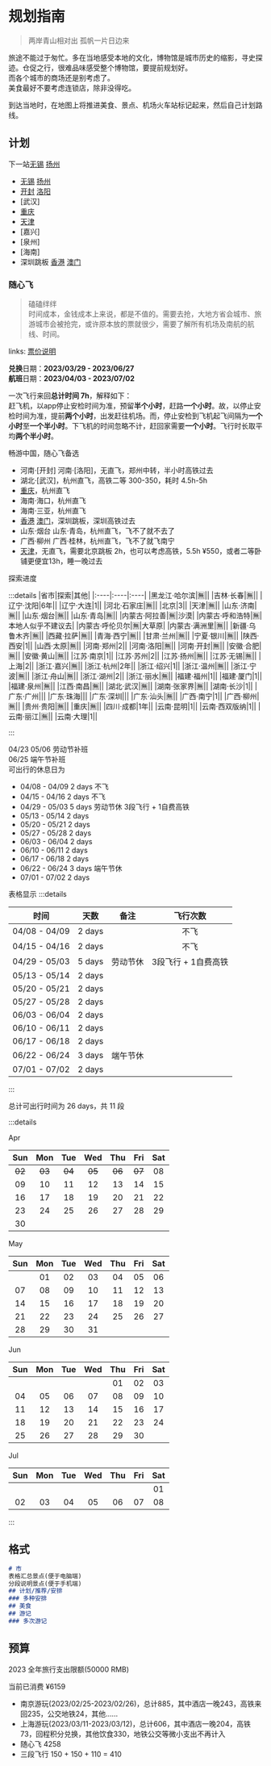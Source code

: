 # 规划指南

> 两岸青山相对出 孤帆一片日边来

旅途不能过于匆忙。多在当地感受本地的文化，博物馆是城市历史的缩影，寻史探迹。仓促之行，很难品味感受整个博物馆，要提前规划好。  
而各个城市的商场还是别考虑了。  
美食最好不要考虑连锁店，除非没得吃。

到达当地时，在地图上将推进美食、景点、机场火车站标记起来，然后自己计划路线。

## 计划

下一站[无锡](./china/jiangsu/wuxi) [扬州](./china/jiangsu/yangzhou)

- [无锡](./china/jiangsu/wuxi) [扬州](./china/jiangsu/yangzhou)
- [开封](./china/henan/kaifeng) [洛阳](./china/henan/luoyang)
- [武汉]
- [重庆](./china/chongqing)
- [天津](./china/tianjin)
- [嘉兴]
- [泉州]
- [海南]
- 深圳跳板 [香港](./china/hongkong) [澳门](./china/macao)

### 随心飞

>磕磕绊绊  
> 时间成本，金钱成本上来说，都是不值的。需要去抢，大地方省会城市、旅游城市会被抢完，或许原本放的票就很少，需要了解所有机场及南航的航线、时间。

links: [票价说明](https://augusmeow.github.io/notes/record/airfare-price)

**兑换**日期：**2023/03/29 - 2023/06/27**  
**航班**日期：**2023/04/03 - 2023/07/02**

一次飞行来回**总计时间 7h**，解释如下：  
赶飞机，以app停止安检时间为准，预留**半个小时**，赶路**一个小时**。故，以停止安检时间为准，提前**两个小时**，出发赶往机场。而，停止安检到飞机起飞间隔为**一个小时**至**一个半小时**。下飞机的时间忽略不计，赶回家需要**一个小时**。飞行时长取平均**两个半小时**。

畅游中国，随心飞备选

- 河南·[开封] 河南·[洛阳]，无直飞，郑州中转，半小时高铁过去
- 湖北·[武汉]，杭州直飞，高铁二等 300-350，耗时 4.5h-5h
- [重庆](./china/chongqing)，杭州直飞
- 海南·海口，杭州直飞
- 海南·三亚，杭州直飞
- [香港](./china/hongkong) [澳门](./china/macao)，深圳跳板，深圳高铁过去
- 山东·烟台 山东·青岛，杭州直飞，飞不了就不去了
- 广西·柳州 广西·桂林，杭州直飞，飞不了就飞南宁
- [天津](./china/tianjin)，无直飞，需要北京跳板 2h，也可以考虑高铁，5.5h ¥550，或者二等卧铺更便宜13h，睡一晚过去

探索进度

:::details
|省市|探索|其他|
|:----|:----|:----|
|黑龙江·哈尔滨|🈚️||
|吉林·长春|🈚️||
|辽宁·沈阳|6年||
|辽宁·大连|1||
|河北·石家庄|🈚️||
|北京|3||
|天津|🈚️||
|山东·济南|🈚️||
|山东·烟台|🈚️||
|山东·青岛|🈚️||
|内蒙古·阿拉善|🈚️|沙漠|
|内蒙古·呼和浩特|🈚️|本地人似乎不建议去|
|内蒙古·呼伦贝尔|🈚️|大草原|
|内蒙古·满洲里|🈚️||
|新疆·乌鲁木齐|🈚️||
|西藏·拉萨|🈚️||
|青海·西宁|🈚️||
|甘肃·兰州|🈚️||
|宁夏·银川|🈚️||
|陕西·西安|1||
|山西·太原|🈚️||
|河南·郑州|2||
|河南·洛阳|🈚️||
|河南·开封|🈚️||
|安徽·合肥|🈚️||
|安徽·黄山|🈚️||
|江苏·南京|1||
|江苏·苏州|2||
|江苏·扬州|🈚️||
|江苏·无锡|🈚️||
|上海|2||
|浙江·嘉兴|🈚️||
|浙江·杭州|2年||
|浙江·绍兴|1||
|浙江·温州|🈚️||
|浙江·宁波|🈚️||
|浙江·舟山|🈚️||
|浙江·湖州|2||
|浙江·丽水|🈚️||
|福建·福州|1||
|福建·厦门|1||
|福建·泉州|🈚️||
|江西·南昌|🈚️||
|湖北·武汉|🈚️||
|湖南·张家界|🈚️||
|湖南·长沙|1||
|广东·广州|||
|广东·珠海|||
|广东·深圳|||
|广东·汕头|🈚️||
|广西·南宁|1||
|广西·柳州|🈚️||
|贵州·贵阳|🈚️||
|重庆|🈚️||
|四川·成都|1年||
|云南·昆明|1||
|云南·西双版纳|1||
|云南·丽江|🈚️||
|云南·大理|1||

:::

04/23 05/06 劳动节补班  
06/25 端午节补班  
可出行的休息日为

- 04/08 - 04/09 2 days 不飞
- 04/15 - 04/16 2 days 不飞
- 04/29 - 05/03 5 days 劳动节休 3段飞行 + 1自费高铁
- 05/13 - 05/14 2 days
- 05/20 - 05/21 2 days
- 05/27 - 05/28 2 days
- 06/03 - 06/04 2 days
- 06/10 - 06/11 2 days
- 06/17 - 06/18 2 days
- 06/22 - 06/24 3 days  端午节休
- 07/01 - 07/02 2 days

表格显示
:::details

|时间|天数|备注|飞行次数|
|:----:|:----:|:----:|:----:|
|04/08 - 04/09|2 days||不飞|
|04/15 - 04/16|2 days||不飞|
|04/29 - 05/03|5 days| 劳动节休|3段飞行 + 1自费高铁|
|05/13 - 05/14|2 days|||
|05/20 - 05/21|2 days|||
|05/27 - 05/28|2 days|||
|06/03 - 06/04|2 days|||
|06/10 - 06/11|2 days|||
|06/17 - 06/18|2 days|||
|06/22 - 06/24|3 days| 端午节休||
|07/01 - 07/02|2 days|||

:::

总计可出行时间为 26 days，共 11 段

:::details

Apr

|Sun|Mon|Tue|Wed|Thu|Fri|Sat|
|:---:|:---:|:---:|:---:|:---:|:---:|:---:|
|~~02~~|~~03~~|~~04~~|~~05~~|~~06~~|~~07~~|08|
|09|10|11|12|13|14|15|
|16|17|18|19|20|21|22|
|23|24|25|26|27|28|29|
|30| | | | | | |

May

|Sun|Mon|Tue|Wed|Thu|Fri|Sat|
|:---:|:---:|:---:|:---:|:---:|:---:|:---:|
| |01|02|03|04|05|06|
|07|08|09|10|11|12|13|
|14|15|16|17|18|19|20|
|21|22|23|24|25|26|27|
|28|29|30|31| | | |

Jun

|Sun|Mon|Tue|Wed|Thu|Fri|Sat|
|:---:|:---:|:---:|:---:|:---:|:---:|:---:|
| | | | |01|02|03|
|04|05|06|07|08|09|10|
|11|12|13|14|15|16|17|
|18|19|20|21|22|23|24|
|25|26|27|28|29|30| |

Jul

|Sun|Mon|Tue|Wed|Thu|Fri|Sat|
|:---:|:---:|:---:|:---:|:---:|:---:|:---:|
| | | | | | |01|
|02|03|04|05|06|07|08|

:::

## 格式

```markdown [写法/市]
# 市
表格汇总景点(便于电脑端)  
分段说明景点(便于手机端)
## 计划/推荐/安排
### 多种安排
## 美食
## 游记
### 多次游记
```

## 预算

2023 全年旅行支出限额(50000 RMB)

当前已消费 ¥6159

- 南京游玩(2023/02/25-2023/02/26)，总计885，其中酒店一晚243，高铁来回235，公交地铁24，其他……
- 上海游玩(2023/03/11-2023/03/12)，总计606，其中酒店一晚204，高铁73，回程积分兑换，其他饮食330，地铁公交等微小支出不再计入
- 随心飞 4258
- 三段飞行 150 + 150 + 110 = 410
